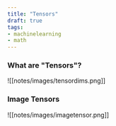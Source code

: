 ```yaml
---
title: "Tensors"
draft: true
tags:
- machinelearning
- math
---
```


### What are "Tensors"?


![[notes/images/tensordims.png]]

### Image Tensors
![[notes/images/imagetensor.png]]
